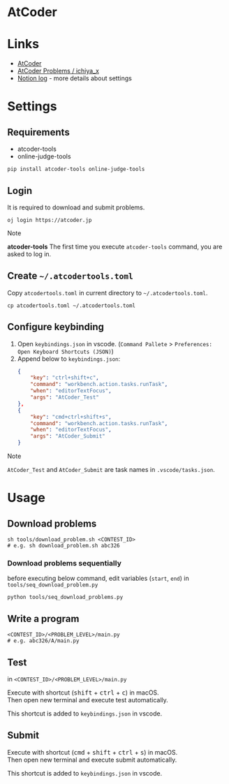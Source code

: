 # AtCoder

# Links

- [AtCoder](https://atcoder.jp/home)
- [AtCoder Problems / ichiya_x](https://kenkoooo.com/atcoder/#/table/ichiya_x)
- [Notion log](https://www.notion.so/ichiya/20f67a5994874c24bd177793e1b93931?pvs=4) - more details about settings

# Settings

## Requirements

- atcoder-tools
- online-judge-tools

```shell
pip install atcoder-tools online-judge-tools
```

## Login

It is required to download and submit problems.

```shell
oj login https://atcoder.jp
```

> [!NOTE]
> **atcoder-tools**
> The first time you execute `atcoder-tools` command, you are asked to log in.

## Create `~/.atcodertools.toml`

Copy `atcodertools.toml` in current directory to `~/.atcodertools.toml`.

```shell
cp atcodertools.toml ~/.atcodertools.toml
```

## Configure keybinding

1. Open `keybindings.json` in vscode. (`Command Pallete` > `Preferences: Open Keyboard Shortcuts (JSON)`)
2. Append below to `keybindings.json`:
    ```json
    {
        "key": "ctrl+shift+c",
        "command": "workbench.action.tasks.runTask",
        "when": "editorTextFocus",
        "args": "AtCoder_Test"
    },
    {
        "key": "cmd+ctrl+shift+s",
        "command": "workbench.action.tasks.runTask",
        "when": "editorTextFocus",
        "args": "AtCoder_Submit"
    }
    ```

> [!NOTE]
> `AtCoder_Test` and `AtCoder_Submit` are task names in `.vscode/tasks.json`.

# Usage

## Download problems

```shell
sh tools/download_problem.sh <CONTEST_ID>
# e.g. sh download_problem.sh abc326
```

### Download problems sequentially

before executing below command, edit variables (`start`, `end`) in `tools/seq_download_problem.py`

```shell
python tools/seq_download_problems.py
```

## Write a program

```shell
<CONTEST_ID>/<PROBLEM_LEVEL>/main.py
# e.g. abc326/A/main.py
```

## Test

in `<CONTEST_ID>/<PROBLEM_LEVEL>/main.py`

Execute with shortcut (<kbd>shift</kbd> + <kbd>ctrl</kbd> + <kbd>c</kbd>) in macOS.
<br />
Then open new terminal and execute test automatically.

This shortcut is added to `keybindings.json` in vscode.


## Submit

Execute with shortcut (<kbd>cmd</kbd> + <kbd>shift</kbd> + <kbd>ctrl</kbd> + <kbd>s</kbd>) in macOS.
<br />
Then open new terminal and execute submit automatically.

This shortcut is added to `keybindings.json` in vscode.
